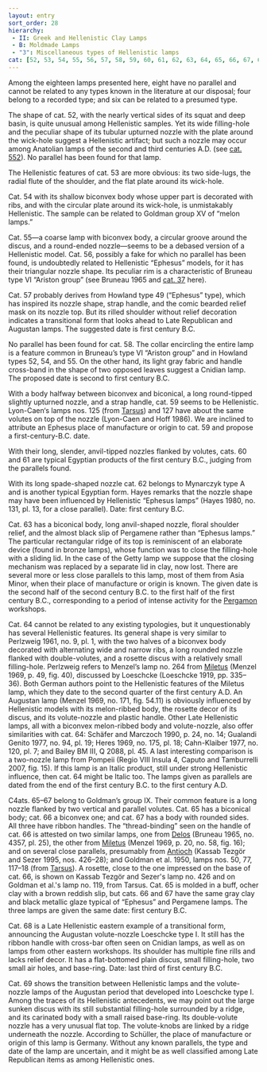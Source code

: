 ```yaml
---
layout: entry
sort_order: 28
hierarchy:
 - II: Greek and Hellenistic Clay Lamps
 - B: Moldmade Lamps
 - "3": Miscellaneous types of Hellenistic lamps
cat: [52, 53, 54, 55, 56, 57, 58, 59, 60, 61, 62, 63, 64, 65, 66, 67, 68, 69]
---
```


Among the eighteen lamps presented here, eight have no parallel and cannot be related to any types known in the literature at our disposal; four belong to a recorded type; and six can be related to a presumed type.

The shape of cat. 52, with the nearly vertical sides of its squat and deep basin, is quite unusual among Hellenistic samples. Yet its wide filling-hole and the peculiar shape of its tubular upturned nozzle with the plate around the wick-hole suggest a Hellenistic artifact; but such a nozzle may occur among Anatolian lamps of the second and third centuries A.D. (see [cat. 552](552)). No parallel has been found for that lamp.

The Hellenistic features of cat. 53 are more obvious: its two side-lugs, the radial flute of the shoulder, and the flat plate around its wick-hole.

Cat. 54 with its shallow biconvex body whose upper part is decorated with ribs, and with the circular plate around its wick-hole, is unmistakably Hellenistic. The sample can be related to Goldman group XV of “melon lamps.”

Cat. 55—a coarse lamp with biconvex body, a circular groove around the discus, and a round-ended nozzle—seems to be a debased version of a Hellenistic model. Cat. 56, possibly a fake for which no parallel has been found, is undoubtedly related to Hellenistic “Ephesus” models, for it has their triangular nozzle shape. Its peculiar rim is a characteristic of Bruneau type VI “Ariston group” (see Bruneau 1965 and [cat. 37](37) here).

Cat. 57 probably derives from Howland type 49 (“Ephesus” type), which has inspired its nozzle shape, strap handle, and the comic bearded relief mask on its nozzle top. But its rilled shoulder without relief decoration indicates a transitional form that looks ahead to Late Republican and Augustan lamps. The suggested date is first century B.C.

No parallel has been found for cat. 58. The collar encircling the entire lamp is a feature common in Bruneau’s type VI “Ariston group” and in Howland types 52, 54, and 55. On the other hand, its light gray fabric and handle cross-band in the shape of two opposed leaves suggest a Cnidian lamp. The proposed date is second to first century B.C.

With a body halfway between biconvex and biconical, a long round-tipped slightly upturned nozzle, and a strap handle, cat. 59 seems to be Hellenistic. Lyon-Caen‘s lamps nos. 125 (from <a href='../../map/#loc_648789'>Tarsus</a>) and 127 have about the same volutes on top of the nozzle (Lyon-Caen and Hoff 1986). We are inclined to attribute an Ephesus place of manufacture or origin to cat. 59 and propose a first-century-B.C. date.

With their long, slender, anvil-tipped nozzles flanked by volutes, cats. 60 and 61 are typical Egyptian products of the first century B.C., judging from the parallels found.

With its long spade-shaped nozzle cat. 62 belongs to Mynarczyk type A and is another typical Egyptian form. Hayes remarks that the nozzle shape may have been influenced by Hellenistic “Ephesus lamps” (Hayes 1980, no. 131, pl. 13, for a close parallel). Date: first century B.C.

Cat. 63 has a biconical body, long anvil-shaped nozzle, floral shoulder relief, and the almost black slip of Pergamene rather than “Ephesus lamps.” The particular rectangular ridge of its top is reminiscent of an elaborate device (found in bronze lamps), whose function was to close the filling-hole with a sliding lid. In the case of the Getty lamp we suppose that the closing mechanism was replaced by a separate lid in clay, now lost. There are several more or less close parallels to this lamp, most of them from Asia Minor, when their place of manufacture or origin is known. The given date is the second half of the second century B.C. to the first half of the first century B.C., corresponding to a period of intense activity for the <a href='../../map/#loc_550812'>Pergamon</a> workshops.

Cat. 64 cannot be related to any existing typologies, but it unquestionably has several Hellenistic features. Its general shape is very similar to Perlzweig 1961, no. 9, pl. 1, with the two halves of a biconvex body decorated with alternating wide and narrow ribs, a long rounded nozzle flanked with double-volutes, and a rosette discus with a relatively small filling-hole. Perlzweig refers to Menzel’s lamp no. 264 from <a href='../../map/#loc_599799'>Miletus</a> (Menzel 1969, p. 49, fig. 40), discussed by Loeschcke (Loeschcke 1919, pp. 335–36). Both German authors point to the Hellenistic features of the Miletus lamp, which they date to the second quarter of the first century A.D. An Augustan lamp (Menzel 1969, no. 171, fig. 54.11) is obviously influenced by Hellenistic models with its melon-ribbed body, the rosette decor of its discus, and its volute-nozzle and plastic handle. Other Late Hellenistic lamps, all with a biconvex melon-ribbed body and volute-nozzle, also offer similarities with cat. 64: Schäfer and Marczoch 1990, p. 24, no. 14; Gualandi Genito 1977, no. 94, pl. 19; Heres 1969, no. 175, pl. 18; Cahn-Klaiber 1977, no. 120, pl. 7; and Bailey BM III, Q 2088, pl. 45. A last interesting comparison is a two-nozzle lamp from Pompeii (Regio VIII Insula 4, Caputo and Tamburrelli 2007, fig. 15). If this lamp is an Italic product, still under strong Hellenistic influence, then cat. 64 might be Italic too. The lamps given as parallels are dated from the end of the first century B.C. to the first century A.D.

C4ats. 65–67 belong to Goldman’s group IX. Their common feature is a long nozzle flanked by two vertical and parallel volutes. Cat. 65 has a biconical body; cat. 66 a biconvex one; and cat. 67 has a body with rounded sides. All three have ribbon handles. The “thread-binding” seen on the handle of cat. 66 is attested on two similar lamps, one from <a href='../../map/#loc_599588'>Delos</a> (Bruneau 1965, no. 4357, pl. 25), the other from <a href='../../map/#loc_599799'>Miletus</a> (Menzel 1969, p. 20, no. 58, fig. 16); and on several close parallels, presumably from <a href='../../map/#loc_609307'>Antioch</a> (Kassab Tezgör and Sezer 1995, nos. 426–28); and Goldman et al. 1950, lamps nos. 50, 77, 117–18 (from <a href='../../map/#loc_648789'>Tarsus</a>). A rosette, close to the one impressed on the base of cat. 66, is shown on Kassab Tezgör and Sezer's lamp no. 426 and on Goldman et al.'s lamp no. 119, from Tarsus. Cat. 65 is molded in a buff, ocher clay with a brown reddish slip, but cats. 66 and 67 have the same gray clay and black metallic glaze typical of “Ephesus” and Pergamene lamps. The three lamps are given the same date: first century B.C.

Cat. 68 is a Late Hellenistic eastern example of a transitional form, announcing the Augustan volute-nozzle Loeschcke type I. It still has the ribbon handle with cross-bar often seen on Cnidian lamps, as well as on lamps from other eastern workshops. Its shoulder has multiple fine rills and lacks relief decor. It has a flat-bottomed plain discus, small filling-hole, two small air holes, and base-ring. Date: last third of first century B.C.

Cat. 69 shows the transition between Hellenistic lamps and the volute-nozzle lamps of the Augustan period that developed into Loeschcke type I. Among the traces of its Hellenistic antecedents, we may point out the large sunken discus with its still substantial filling-hole surrounded by a ridge, and its carinated body with a small raised base-ring. Its double-volute nozzle has a very unusual flat top. The volute-knobs are linked by a ridge underneath the nozzle. According to Schüller, the place of manufacture or origin of this lamp is Germany. Without any known parallels, the type and date of the lamp are uncertain, and it might be as well classified among Late Republican items as among Hellenistic ones.
